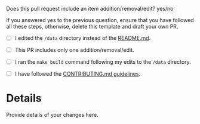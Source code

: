 Does this pull request include an item addition/removal/edit? yes/no

If you answered yes to the previous question, ensure that you have followed all these steps, otherwise, delete this template and draft your own PR.

- [ ] I edited the `/data` directory instead of the [README.md](https://github.com/ipfs/awesome-ipfs/blob/master/README.md).

- [ ] This PR includes only one addition/removal/edit.

- [ ] I ran the `make build` command following my edits to the `/data` directory.

- [ ] I have followed the [CONTRIBUTING.md guidelines](https://github.com/ipfs/awesome-ipfs/blob/master/CONTRIBUTING.md).

# Details

Provide details of your changes here.